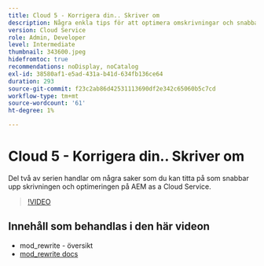 ```yaml
---
title: Cloud 5 - Korrigera din.. Skriver om
description: Några enkla tips för att optimera omskrivningar och snabba upp webbplatsen
version: Cloud Service
role: Admin, Developer
level: Intermediate
thumbnail: 343600.jpeg
hidefromtoc: true
recommendations: noDisplay, noCatalog
exl-id: 38580af1-e5ad-431a-b41d-634fb136ce64
duration: 293
source-git-commit: f23c2ab86d42531113690df2e342c65060b5c7cd
workflow-type: tm+mt
source-wordcount: '61'
ht-degree: 1%

---
```


# Cloud 5 - Korrigera din.. Skriver om

Del två av serien handlar om några saker som du kan titta på som snabbar upp skrivningen och optimeringen på AEM as a Cloud Service.

>[!VIDEO](https://video.tv.adobe.com/v/343600?quality=12&learn=on)

## Innehåll som behandlas i den här videon

+ mod_rewrite - översikt
+ [mod_rewrite docs](https://httpd.apache.org/docs/current/mod/mod_rewrite.html)
